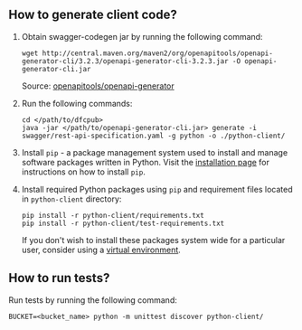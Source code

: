 ## How to generate client code?

1. Obtain swagger-codegen jar by running the following command:
    ```shell
    wget http://central.maven.org/maven2/org/openapitools/openapi-generator-cli/3.2.3/openapi-generator-cli-3.2.3.jar -O openapi-generator-cli.jar
    ```
   Source: [openapitools/openapi-generator](https://github.com/openapitools/openapi-generator)

2. Run the following commands:
    ```shell
    cd </path/to/dfcpub>
    java -jar </path/to/openapi-generator-cli.jar> generate -i swagger/rest-api-specification.yaml -g python -o ./python-client/
    ```

3. Install `pip` - a package management system used to install and manage software packages written in Python. Visit the [installation page](https://pip.pypa.io/en/stable/installing/) for instructions on how to install `pip`.

4. Install required Python packages using `pip` and requirement files located in `python-client` directory:
    ```shell
    pip install -r python-client/requirements.txt
    pip install -r python-client/test-requirements.txt
    ```
   If you don't wish to install these packages system wide for a particular user, consider using a [virtual environment](https://pypi.org/project/virtualenv/).

## How to run tests?

Run tests by running the following command:
```shell
BUCKET=<bucket_name> python -m unittest discover python-client/
```
